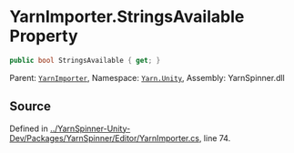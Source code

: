 # YarnImporter.StringsAvailable Property


```csharp
public bool StringsAvailable { get; }
```



<div class="class-metadata">

Parent: [`YarnImporter`](/api/csharp/yarn.unity/yarnimporter.md), Namespace: [`Yarn.Unity`](/api/csharp/yarn.unity/README.md), Assembly: YarnSpinner.dll
</div>

## Source
Defined in [../YarnSpinner-Unity-Dev/Packages/YarnSpinner/Editor/YarnImporter.cs](https://github.com/YarnSpinnerTool/YarnSpinner-Unity//blob/develop/Editor/YarnImporter.cs#L74), line 74.
